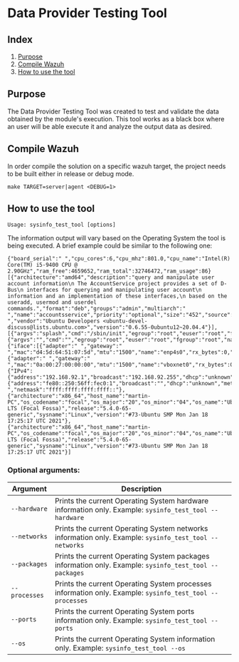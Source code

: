 # Data Provider Testing Tool
## Index
1. [Purpose](#purpose)
2. [Compile Wazuh](#compile-wazuh)
3. [How to use the tool](#how-to-use-the-tool)

## Purpose
The Data Provider Testing Tool was created to test and validate the data obtained by the module's execution. This tool works as a black box where an user will be able execute it and analyze the output data as desired.

## Compile Wazuh
In order compile the solution on a specific wazuh target, the project needs to be built either in release or debug mode.
```
make TARGET=server|agent <DEBUG=1>
```

## How to use the tool
```
Usage: sysinfo_test_tool [options]
```

The information output will vary based on the Operating System the tool is being executed.
A brief example could be similar to the following one:

```
{"board_serial":" ","cpu_cores":6,"cpu_mhz":801.0,"cpu_name":"Intel(R) Core(TM) i5-9400 CPU @ 2.90GHz","ram_free":4659652,"ram_total":32746472,"ram_usage":86}
[{"architecture":"amd64","description":"query and manipulate user account information\n The AccountService project provides a set of D-Bus\n interfaces for querying and manipulating user account\n information and an implementation of these interfaces,\n based on the useradd, usermod and userdel commands.","format":"deb","groups":"admin","multiarch":" ","name":"accountsservice","priority":"optional","size":"452","source":" ","vendor":"Ubuntu Developers <ubuntu-devel-discuss@lists.ubuntu.com>","version":"0.6.55-0ubuntu12~20.04.4"}],
[{"argvs":"splash","cmd":"/sbin/init","egroup":"root","euser":"root","fgroup":"root","name":"systemd","nice":0,"nlwp":1,"pgrp":1,"pid":"1","ppid":0,"priority":20,"processor":2,"resident":3438,"rgroup":"root","ruser":"root","session":1,"sgroup":"root","share":2149,"size":42401,"start_time":23,"state":"S","stime":11365,"suser":"root","tgid":1,"tty":0,"utime":1005,"vm_size":169604},{"argvs":"","cmd":"","egroup":"root","euser":"root","fgroup":"root","name":"kthreadd","nice":0,"nlwp":1,"pgrp":0,"pid":"2","ppid":0,"priority":20,"processor":4,"resident":0,"rgroup":"root","ruser":"root","session":0,"sgroup":"root","share":0,"size":0,"start_time":23,"state":"S","stime":7,"suser":"root","tgid":2,"tty":0,"utime":0,"vm_size":0}],
{"iface":[{"adapter":" ","gateway":" ","mac":"d4:5d:64:51:07:5d","mtu":"1500","name":"enp4s0","rx_bytes":0,"rx_dropped":0,"rx_errors":0,"rx_packets":0,"state":"down","tx_bytes":0,"tx_dropped":0,"tx_errors":0,"tx_packets":0,"type":"ethernet"},{"adapter":" ","gateway":" ","mac":"0a:00:27:00:00:00","mtu":"1500","name":"vboxnet0","rx_bytes":0,"rx_dropped":0,"rx_errors":0,"rx_packets":0,"state":"down","tx_bytes":0,"tx_dropped":0,"tx_errors":0,"tx_packets":0,"type":"ethernet"},{"IPv4":{"address":"192.168.92.1","broadcast":"192.168.92.255","dhcp":"unknown","metric":"0","netmask":"255.255.255.0"},"IPv6":{"address":"fe80::250:56ff:fec0:1","broadcast":"","dhcp":"unknown","metric":" ","netmask":"ffff:ffff:ffff:ffff::"},
{"architecture":"x86_64","host_name":"martin-PC","os_codename":"focal","os_major":"20","os_minor":"04","os_name":"Ubuntu","os_patch":"2","os_platform":"ubuntu","os_version":"20.04.2 LTS (Focal Fossa)","release":"5.4.0-65-generic","sysname":"Linux","version":"#73-Ubuntu SMP Mon Jan 18 17:25:17 UTC 2021"},
{"architecture":"x86_64","host_name":"martin-PC","os_codename":"focal","os_major":"20","os_minor":"04","os_name":"Ubuntu","os_patch":"2","os_platform":"ubuntu","os_version":"20.04.2 LTS (Focal Fossa)","release":"5.4.0-65-generic","sysname":"Linux","version":"#73-Ubuntu SMP Mon Jan 18 17:25:17 UTC 2021"}]
```

### Optional arguments:

|Argument|Description|
|---|---|
| `--hardware`  | Prints the current Operating System hardware information only. Example: `sysinfo_test_tool --hardware`   |
| `--networks`  | Prints the current Operating System networks information only. Example: `sysinfo_test_tool --networks`   |
| `--packages`  | Prints the current Operating System packages information only. Example: `sysinfo_test_tool --packages`   |
| `--processes` | Prints the current Operating System processes information only. Example: `sysinfo_test_tool --processes` |
| `--ports`     | Prints the current Operating System ports information only. Example: `sysinfo_test_tool --ports`         |
| `--os`        | Prints the current Operating System information only. Example: `sysinfo_test_tool --os`                  |
